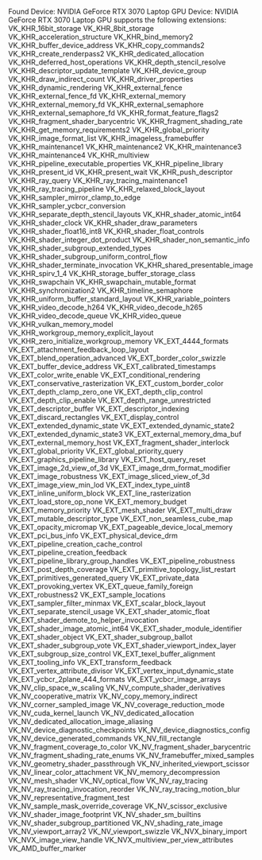 Found Device: NVIDIA GeForce RTX 3070 Laptop GPU
Device: NVIDIA GeForce RTX 3070 Laptop GPU supports the following extensions:
VK_KHR_16bit_storage
VK_KHR_8bit_storage
VK_KHR_acceleration_structure
VK_KHR_bind_memory2
VK_KHR_buffer_device_address
VK_KHR_copy_commands2
VK_KHR_create_renderpass2
VK_KHR_dedicated_allocation
VK_KHR_deferred_host_operations
VK_KHR_depth_stencil_resolve
VK_KHR_descriptor_update_template
VK_KHR_device_group
VK_KHR_draw_indirect_count
VK_KHR_driver_properties
VK_KHR_dynamic_rendering
VK_KHR_external_fence
VK_KHR_external_fence_fd
VK_KHR_external_memory
VK_KHR_external_memory_fd
VK_KHR_external_semaphore
VK_KHR_external_semaphore_fd
VK_KHR_format_feature_flags2
VK_KHR_fragment_shader_barycentric
VK_KHR_fragment_shading_rate
VK_KHR_get_memory_requirements2
VK_KHR_global_priority
VK_KHR_image_format_list
VK_KHR_imageless_framebuffer
VK_KHR_maintenance1
VK_KHR_maintenance2
VK_KHR_maintenance3
VK_KHR_maintenance4
VK_KHR_multiview
VK_KHR_pipeline_executable_properties
VK_KHR_pipeline_library
VK_KHR_present_id
VK_KHR_present_wait
VK_KHR_push_descriptor
VK_KHR_ray_query
VK_KHR_ray_tracing_maintenance1
VK_KHR_ray_tracing_pipeline
VK_KHR_relaxed_block_layout
VK_KHR_sampler_mirror_clamp_to_edge
VK_KHR_sampler_ycbcr_conversion
VK_KHR_separate_depth_stencil_layouts
VK_KHR_shader_atomic_int64
VK_KHR_shader_clock
VK_KHR_shader_draw_parameters
VK_KHR_shader_float16_int8
VK_KHR_shader_float_controls
VK_KHR_shader_integer_dot_product
VK_KHR_shader_non_semantic_info
VK_KHR_shader_subgroup_extended_types
VK_KHR_shader_subgroup_uniform_control_flow
VK_KHR_shader_terminate_invocation
VK_KHR_shared_presentable_image
VK_KHR_spirv_1_4
VK_KHR_storage_buffer_storage_class
VK_KHR_swapchain
VK_KHR_swapchain_mutable_format
VK_KHR_synchronization2
VK_KHR_timeline_semaphore
VK_KHR_uniform_buffer_standard_layout
VK_KHR_variable_pointers
VK_KHR_video_decode_h264
VK_KHR_video_decode_h265
VK_KHR_video_decode_queue
VK_KHR_video_queue
VK_KHR_vulkan_memory_model
VK_KHR_workgroup_memory_explicit_layout
VK_KHR_zero_initialize_workgroup_memory
VK_EXT_4444_formats
VK_EXT_attachment_feedback_loop_layout
VK_EXT_blend_operation_advanced
VK_EXT_border_color_swizzle
VK_EXT_buffer_device_address
VK_EXT_calibrated_timestamps
VK_EXT_color_write_enable
VK_EXT_conditional_rendering
VK_EXT_conservative_rasterization
VK_EXT_custom_border_color
VK_EXT_depth_clamp_zero_one
VK_EXT_depth_clip_control
VK_EXT_depth_clip_enable
VK_EXT_depth_range_unrestricted
VK_EXT_descriptor_buffer
VK_EXT_descriptor_indexing
VK_EXT_discard_rectangles
VK_EXT_display_control
VK_EXT_extended_dynamic_state
VK_EXT_extended_dynamic_state2
VK_EXT_extended_dynamic_state3
VK_EXT_external_memory_dma_buf
VK_EXT_external_memory_host
VK_EXT_fragment_shader_interlock
VK_EXT_global_priority
VK_EXT_global_priority_query
VK_EXT_graphics_pipeline_library
VK_EXT_host_query_reset
VK_EXT_image_2d_view_of_3d
VK_EXT_image_drm_format_modifier
VK_EXT_image_robustness
VK_EXT_image_sliced_view_of_3d
VK_EXT_image_view_min_lod
VK_EXT_index_type_uint8
VK_EXT_inline_uniform_block
VK_EXT_line_rasterization
VK_EXT_load_store_op_none
VK_EXT_memory_budget
VK_EXT_memory_priority
VK_EXT_mesh_shader
VK_EXT_multi_draw
VK_EXT_mutable_descriptor_type
VK_EXT_non_seamless_cube_map
VK_EXT_opacity_micromap
VK_EXT_pageable_device_local_memory
VK_EXT_pci_bus_info
VK_EXT_physical_device_drm
VK_EXT_pipeline_creation_cache_control
VK_EXT_pipeline_creation_feedback
VK_EXT_pipeline_library_group_handles
VK_EXT_pipeline_robustness
VK_EXT_post_depth_coverage
VK_EXT_primitive_topology_list_restart
VK_EXT_primitives_generated_query
VK_EXT_private_data
VK_EXT_provoking_vertex
VK_EXT_queue_family_foreign
VK_EXT_robustness2
VK_EXT_sample_locations
VK_EXT_sampler_filter_minmax
VK_EXT_scalar_block_layout
VK_EXT_separate_stencil_usage
VK_EXT_shader_atomic_float
VK_EXT_shader_demote_to_helper_invocation
VK_EXT_shader_image_atomic_int64
VK_EXT_shader_module_identifier
VK_EXT_shader_object
VK_EXT_shader_subgroup_ballot
VK_EXT_shader_subgroup_vote
VK_EXT_shader_viewport_index_layer
VK_EXT_subgroup_size_control
VK_EXT_texel_buffer_alignment
VK_EXT_tooling_info
VK_EXT_transform_feedback
VK_EXT_vertex_attribute_divisor
VK_EXT_vertex_input_dynamic_state
VK_EXT_ycbcr_2plane_444_formats
VK_EXT_ycbcr_image_arrays
VK_NV_clip_space_w_scaling
VK_NV_compute_shader_derivatives
VK_NV_cooperative_matrix
VK_NV_copy_memory_indirect
VK_NV_corner_sampled_image
VK_NV_coverage_reduction_mode
VK_NV_cuda_kernel_launch
VK_NV_dedicated_allocation
VK_NV_dedicated_allocation_image_aliasing
VK_NV_device_diagnostic_checkpoints
VK_NV_device_diagnostics_config
VK_NV_device_generated_commands
VK_NV_fill_rectangle
VK_NV_fragment_coverage_to_color
VK_NV_fragment_shader_barycentric
VK_NV_fragment_shading_rate_enums
VK_NV_framebuffer_mixed_samples
VK_NV_geometry_shader_passthrough
VK_NV_inherited_viewport_scissor
VK_NV_linear_color_attachment
VK_NV_memory_decompression
VK_NV_mesh_shader
VK_NV_optical_flow
VK_NV_ray_tracing
VK_NV_ray_tracing_invocation_reorder
VK_NV_ray_tracing_motion_blur
VK_NV_representative_fragment_test
VK_NV_sample_mask_override_coverage
VK_NV_scissor_exclusive
VK_NV_shader_image_footprint
VK_NV_shader_sm_builtins
VK_NV_shader_subgroup_partitioned
VK_NV_shading_rate_image
VK_NV_viewport_array2
VK_NV_viewport_swizzle
VK_NVX_binary_import
VK_NVX_image_view_handle
VK_NVX_multiview_per_view_attributes
VK_AMD_buffer_marker